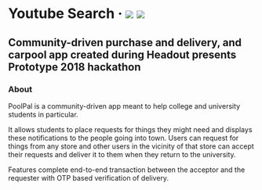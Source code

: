 # Youtube Search   &middot;   ![](https://img.shields.io/npm/v/npm.svg) ![](https://img.shields.io/node/v/@stdlib/stdlib/latest.svg?registry_uri=https%3A%2F%2Fregistry.npmjs.com)
## Community-driven purchase and delivery, and carpool app created during Headout presents Prototype 2018 hackathon

### About
PoolPal is a community-driven app meant to help college and university students in particular.   

It allows students to place requests for things they might need and displays these notifications to the people going into town. Users can request for things from any store and other users in the vicinity of that store can accept their requests and deliver it to them when they return to the university.  

Features complete end-to-end transaction between the acceptor and the requester with OTP based verification of delivery.
